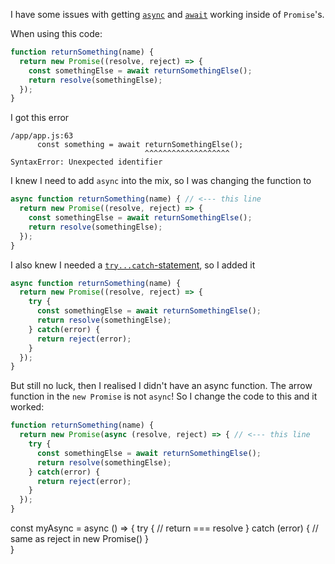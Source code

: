 I have some issues with getting [`async`](https://developer.mozilla.org/en-US/docs/Web/JavaScript/Reference/Statements/async_function) and [`await`](https://developer.mozilla.org/en-US/docs/Web/JavaScript/Reference/Operators/await) working inside of `Promise`'s.

When using this code:

```js
function returnSomething(name) {
  return new Promise((resolve, reject) => {
    const somethingElse = await returnSomethingElse();
    return resolve(somethingElse);
  });
}
```

I got this error

```
/app/app.js:63
      const something = await returnSomethingElse();
                              ^^^^^^^^^^^^^^^^^^^
SyntaxError: Unexpected identifier
```

I knew I need to add `async` into the mix, so I was changing the function to

```js
async function returnSomething(name) { // <--- this line
  return new Promise((resolve, reject) => {
    const somethingElse = await returnSomethingElse();
    return resolve(somethingElse);
  });
}
```

I also knew I needed a [`try...catch`-statement](https://developer.mozilla.org/en-US/docs/Web/JavaScript/Reference/Statements/try...catch), so I added it

```js
async function returnSomething(name) {
  return new Promise((resolve, reject) => {
    try {
      const somethingElse = await returnSomethingElse();
      return resolve(somethingElse);
    } catch(error) {
      return reject(error);
    }
  });
}
```

But still no luck, then I realised I didn't have an async function. The arrow function in the `new Promise` is not `async`! So I change the code to this and it worked:

```js
function returnSomething(name) {
  return new Promise(async (resolve, reject) => { // <--- this line
    try {
      const somethingElse = await returnSomethingElse();
      return resolve(somethingElse);
    } catch(error) {
      return reject(error);
    }
  });
}
```
const myAsync = async () => { 
  try {
    // return === resolve
  } catch (error) {
    // same as reject in new Promise()
  }  
}
